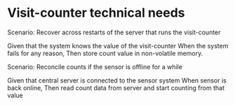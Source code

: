 # Visit-counter technical needs

Scenario: Recover across restarts of the server that runs the visit-counter

Given that the system knows the value of the visit-counter
When the system fails for any reason,
Then store count value in non-volatile memory.

Scenario: Reconcile counts if the sensor is offline for a while

Given that central server is connected to the sensor system
When sensor is back online,
Then read count data from server and start counting from that value
